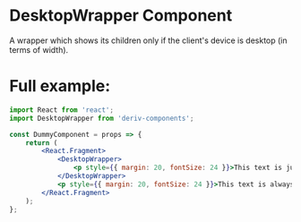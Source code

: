 # DesktopWrapper Component

A wrapper which shows its children only if the client's device is desktop (in terms of width).

# Full example:

```jsx
import React from 'react';
import DesktopWrapper from 'deriv-components';

const DummyComponent = props => {
    return (
        <React.Fragment>
            <DesktopWrapper>
                <p style={{ margin: 20, fontSize: 24 }}>This text is just visible in desktop!</p>
            </DesktopWrapper>
            <p style={{ margin: 20, fontSize: 24 }}>This text is always visible!</p>
        </React.Fragment>
    );
};
```
